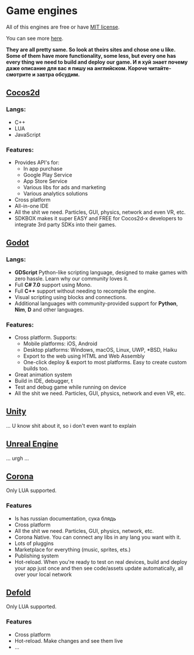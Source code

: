 # Game engines

All of this engines are free or have [MIT license](https://ru.wikipedia.org/wiki/%D0%9B%D0%B8%D1%86%D0%B5%D0%BD%D0%B7%D0%B8%D1%8F_MIT).

You can see more [here](https://github.com/collections/game-engines).

**They are all pretty same. So look at theirs sites and chose one u like. Some of them have more functionality, some less, but every one has every thing we need to build and deploy our game. И я хуй знает почему даже описание для вас я пишу на английском. Короче читайте-смотрите и завтра обсудим.**


## [Cocos2d](http://www.cocos2d-x.org/)
### Langs:
* C++
* LUA
* JavaScript

### Features:
* Provides API's for:
  * In app purchase
  * Google Play Service
  * App Store Service
  * Various libs for ads and marketing
  * Various analytics solutions
* Cross platform
* All-in-one IDE
* All the shit we need. Particles, GUI, physics, network and even VR, etc.
* SDKBOX makes it super EASY and FREE for Cocos2d-x developers to integrate 3rd party SDKs into their games. 

## [Godot](https://godotengine.org/)
### Langs:
* **GDScript** Python-like scripting language, designed to make games with zero hassle. Learn why our community loves it.
* Full **C# 7.0** support using Mono.
* Full **C++** support without needing to recompile the engine.
* Visual scripting using blocks and connections.
* Additional languages with community-provided support for **Python**, **Nim**, **D** and other languages.

### Features:
* Cross platform. Supports:
  * Mobile platforms: iOS, Android
  * Desktop platforms: Windows, macOS, Linux, UWP, *BSD, Haiku
  * Export to the web using HTML and Web Assembly
  * One-click deploy & export to most platforms. Easy to create custom builds too.
* Great animation system
* Build in IDE, debugger, t
* Test and debug game while running on device
* All the shit we need. Particles, GUI, physics, network and even VR, etc.

## [Unity](https://unity3d.com/ru/)
... U know shit about it, so i don't even want to explain

## [Unreal Engine](https://unrealengine.com/)
... urgh ...

## [Corona](https://ru.coronalabs.com/)
Only LUA supported.

### Features
* Is has russian documentation, сука блядь
* Cross platform
* All the shit we need. Particles, GUI, physics, network, etc.
* Corona Native. You can connect any libs in any lang you want with it.
* Lots of pluggins
* Marketplace for everything (music, sprites, ets.)
* Publishing system
* Hot-reload. When you're ready to test on real devices, build and deploy your app just once and then see code/assets update automatically, all over your local network

## [Defold](https://www.defold.com/)
Only LUA supported.

### Features
* Cross platform
* Hot-reload. Make changes and see them live
* ...







